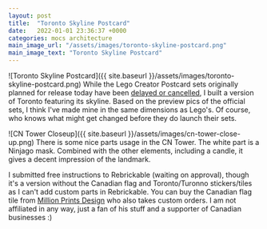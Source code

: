 ```yaml
---
layout: post
title:  "Toronto Skyline Postcard"
date:   2022-01-01 23:36:37 +0000
categories: mocs architecture
main_image_url: "/assets/images/toronto-skyline-postcard.png"
main_image_text: "Toronto Skyline Postcard"
---
```

![Toronto Skyline Postcard]({{ site.baseurl }}/assets/images/toronto-skyline-postcard.png)
While the Lego Creator Postcard sets originally planned for release today have been [delayed or cancelled](https://jaysbrickblog.com/news/2022-lego-marvel-mech-and-creator-cards-are-likely-delayed-cancelled/), I built a version of Toronto featuring its skyline. Based on the preview pics of the official sets, I think I've made mine in the same dimensions as Lego's. Of course, who knows what might get changed before they do launch their sets. 

![CN Tower Closeup]({{ site.baseurl }}/assets/images/cn-tower-close-up.png)
There is some nice parts usage in the CN Tower. The white part is a Ninjago mask. Combined with the other elements, including a candle, it gives a decent impression of the landmark.

I submitted free instructions to Rebrickable (waiting on approval), though it's a version without the Canadian flag and Toronto/Turonno stickers/tiles as I can't add custom parts in Rebrickable. You can buy the Canadian flag tile from [Million Prints Design](https://www.etsy.com/ca/shop/MillionPrintsDesign) who also takes custom orders. I am not affiliated in any way, just a fan of his stuff and a supporter of Canadian businesses :)